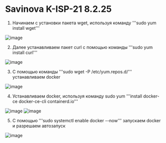 # Savinova K-ISP-21 8.2.25
1. Начинаем с установки пакета wget, используя команду '''sudo yum install wget'''
   
![image](https://github.com/user-attachments/assets/f5a266e4-198d-4bfc-ad12-3e4c3dae1731)

2. Далее устанавливаем пакет curl с помощью команды '''sudo yum install curl'''
   
![image](https://github.com/user-attachments/assets/6ea4a9f9-8743-476f-bc5b-9941644ebe5b)

3. С помощью команды '''sudo wget -P /etc/yum.repos.d/''' устанавливаем docker

![image](https://github.com/user-attachments/assets/826c9bf0-6a7b-4098-a16c-6560a6f184f2)

4. Устанавливаем docker, используя команду sudo yum '''install docker-ce docker-ce-cli containerd.io'''

![image](https://github.com/user-attachments/assets/3b99f2b3-db3b-4ace-8063-35bea3465781)
![image](https://github.com/user-attachments/assets/a565ba48-96f7-4ee5-9d63-e31a6622648a)

5. С помощью '''sudo systemctl enable docker --now''' запускаем docker и разрешаем автозапуск

![image](https://github.com/user-attachments/assets/978f74c7-b98e-4f31-8a6d-5613cb703c32)

